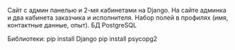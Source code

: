 Cайт с админ панелью и 2-мя кабинетами на Django. 
На сайте админка и два кабинета заказчика и исполнителя. 
Набор полей в профилях (имя, контактные данные, опыт). 
БД PostgreSQL

Библиотеки:
pip install Django
pip install psycopg2 
